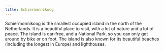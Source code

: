 ```yaml
---
title: Schiermonnikoog
---
```


Schiermonnikoog is the smallest occupied island in the north of the Netherlands. It is a beautiful place to visit, with a lot of nature and a lot of peace. The island is car-free, and a National Park, so you can only get around by bike or on foot. The island is also known for its beautiful beaches (including the longest in Europe) and lighthouses.